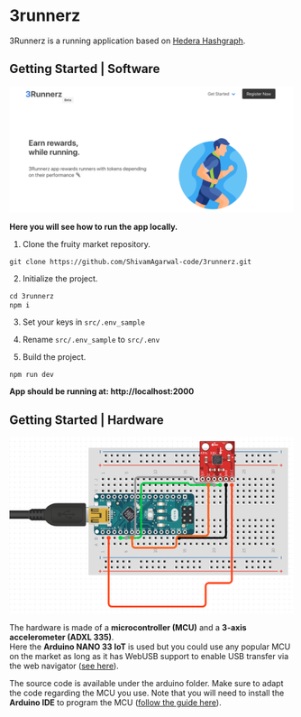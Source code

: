 # 3runnerz
3Runnerz is a running application based on [Hedera Hashgraph](https://hedera.com/).

## Getting Started | Software

![3Runnerz](https://github.com/TedNIVAN/3runnerz/blob/master/3runnerz.png)

**Here you will see how to run the app locally.**

1. Clone the fruity market repository.
```
git clone https://github.com/ShivamAgarwal-code/3runnerz.git
```

2. Initialize the project.
```
cd 3runnerz
npm i
```

3. Set your keys in `src/.env_sample` 

4. Rename `src/.env_sample` to `src/.env`

5. Build the project.
```
npm run dev
```

**App should be running at: http://localhost:2000**

## Getting Started | Hardware

![Device](https://github.com/TedNIVAN/3runnerz/blob/master/device.png)

The hardware is made of a **microcontroller (MCU)** and a **3-axis accelerometer (ADXL 335)**. <br />
Here the **Arduino NANO 33 IoT** is used but you could use any popular MCU on the market as long as it has WebUSB support to enable USB transfer via the web navigator ([see here](https://github.com/webusb/arduino#compatible-hardware)).

The source code is available under the arduino folder. Make sure to adapt the code regarding the MCU you use. Note that you will need to install the **Arduino IDE** to program the MCU ([follow the guide here](https://www.arduino.cc/en/Guide)).